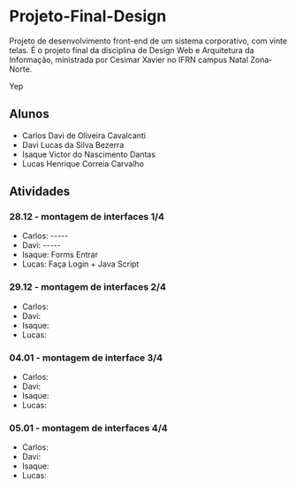 # Projeto-Final-Design

Projeto de desenvolvimento front-end de um sistema corporativo, com vinte telas. É o projeto final da disciplina de Design Web e Arquitetura da Informação, ministrada por Cesimar Xavier no IFRN campus Natal Zona-Norte.

Yep

## Alunos

- Carlos Davi de Oliveira Cavalcanti
- Davi Lucas da Silva Bezerra
- Isaque Victor do Nascimento Dantas
- Lucas Henrique Correia Carvalho

## Atividades

### 28.12 - montagem de interfaces 1/4

- Carlos: -----
- Davi: -----
- Isaque: Forms Entrar
- Lucas: Faça Login + Java Script

### 29.12 - montagem de interfaces 2/4

- Carlos: 
- Davi:
- Isaque:
- Lucas: 

### 04.01 - montagem de interface 3/4

- Carlos: 
- Davi:
- Isaque:
- Lucas: 

### 05.01 - montagem de interfaces 4/4

- Carlos: 
- Davi:
- Isaque:
- Lucas: 
